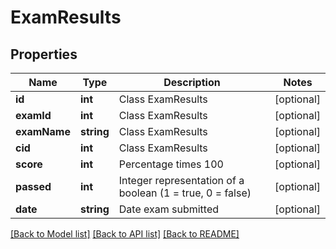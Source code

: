 # ExamResults

## Properties
Name | Type | Description | Notes
------------ | ------------- | ------------- | -------------
**id** | **int** | Class ExamResults | [optional] 
**examId** | **int** | Class ExamResults | [optional] 
**examName** | **string** | Class ExamResults | [optional] 
**cid** | **int** | Class ExamResults | [optional] 
**score** | **int** | Percentage times 100 | [optional] 
**passed** | **int** | Integer representation of a boolean (1 &#x3D; true, 0 &#x3D; false) | [optional] 
**date** | **string** | Date exam submitted | [optional] 

[[Back to Model list]](../README.md#documentation-for-models) [[Back to API list]](../README.md#documentation-for-api-endpoints) [[Back to README]](../README.md)



